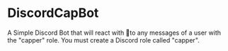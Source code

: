 # DiscordCapBot
A Simple Discord Bot that will react with 🧢to any messages of a user with the "capper" role. You must create a Discord role called "capper". 
